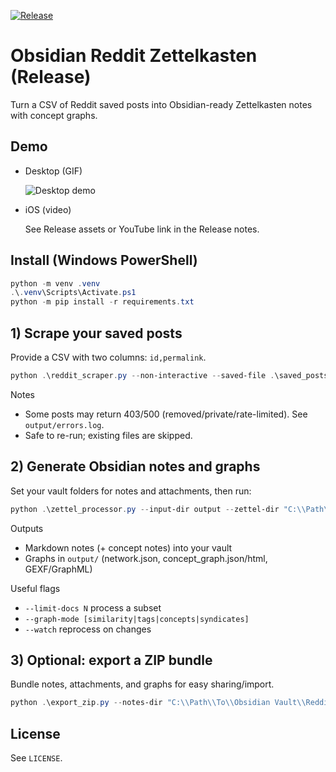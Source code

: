 ﻿[![Release](https://img.shields.io/github/v/release/SatyamSaxena1/Reddit-scrape-to-zettelkasten-obsidian-workflow?logo=github)](https://github.com/SatyamSaxena1/Reddit-scrape-to-zettelkasten-obsidian-workflow/releases/latest)

# Obsidian Reddit Zettelkasten (Release)

Turn a CSV of Reddit saved posts into Obsidian-ready Zettelkasten notes with concept graphs.

## Demo

- Desktop (GIF)
  
  ![Desktop demo](assets/PC.gif)

- iOS (video)
  
  See Release assets or YouTube link in the Release notes.

## Install (Windows PowerShell)

```powershell
python -m venv .venv
.\.venv\Scripts\Activate.ps1
python -m pip install -r requirements.txt
```

## 1) Scrape your saved posts
Provide a CSV with two columns: `id,permalink`.

```powershell
python .\reddit_scraper.py --non-interactive --saved-file .\saved_posts.csv --output-dir output
```

Notes
- Some posts may return 403/500 (removed/private/rate-limited). See `output/errors.log`.
- Safe to re-run; existing files are skipped.

## 2) Generate Obsidian notes and graphs
Set your vault folders for notes and attachments, then run:

```powershell
python .\zettel_processor.py --input-dir output --zettel-dir "C:\\Path\\To\\Obsidian Vault\\Reddit Zettels" --media-dir "C:\\Path\\To\\Obsidian Vault\\Reddit Attachments" --graph-mode syndicates --recompute-all
```

Outputs
- Markdown notes (+ concept notes) into your vault
- Graphs in `output/` (network.json, concept_graph.json/html, GEXF/GraphML)

Useful flags
- `--limit-docs N` process a subset
- `--graph-mode [similarity|tags|concepts|syndicates]`
- `--watch` reprocess on changes

## 3) Optional: export a ZIP bundle
Bundle notes, attachments, and graphs for easy sharing/import.

```powershell
python .\export_zip.py --notes-dir "C:\\Path\\To\\Obsidian Vault\\Reddit Zettels" --media-dir "C:\\Path\\To\\Obsidian Vault\\Reddit Attachments" --graphs-dir output --out output\obsidian_export.zip
```

## License
See `LICENSE`.
